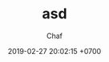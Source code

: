 ---
bg: "2019-02-27.jpg"
layout: post
title:  "asd"
crawlertitle: "asd"
summary: "asd"
date:   2019-02-27 20:02:15 +0700
categories: posts
tags: ['asd']
author: Chaf
---
